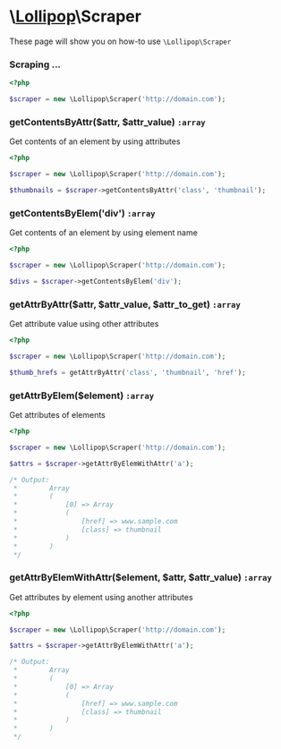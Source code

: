 # \\[Lollipop](https://github.com/jabernardo/lollipop-php)\Scraper

These page will show you on how-to use ```\Lollipop\Scraper``` 

### Scraping ...

```php
<?php

$scraper = new \Lollipop\Scraper('http://domain.com');


```

### getContentsByAttr($attr, $attr_value) ```:array```
Get contents of an element by using attributes

```php
<?php

$scraper = new \Lollipop\Scraper('http://domain.com');

$thumbnails = $scraper->getContentsByAttr('class', 'thumbnail');

```

### getContentsByElem('div') ```:array```
Get contents of an element by using element name

```php
<?php

$scraper = new \Lollipop\Scraper('http://domain.com');

$divs = $scraper->getContentsByElem('div');

```

### getAttrByAttr($attr, $attr_value, $attr_to_get) ```:array```
Get attribute value using other attributes

```php
<?php

$scraper = new \Lollipop\Scraper('http://domain.com');

$thumb_hrefs = getAttrByAttr('class', 'thumbnail', 'href');

```

### getAttrByElem($element) ```:array```
Get attributes of elements

```php
<?php

$scraper = new \Lollipop\Scraper('http://domain.com');

$attrs = $scraper->getAttrByElemWithAttr('a');

/* Output:
 *        Array
 *        (
 *            [0] => Array
 *            (
 *                [href] => www.sample.com
 *                [class] => thumbnail
 *            )
 *        )
 */

```

### getAttrByElemWithAttr($element, $attr, $attr_value) ```:array```
Get attributes by element using another attributes

```php
<?php

$scraper = new \Lollipop\Scraper('http://domain.com');

$attrs = $scraper->getAttrByElemWithAttr('a');

/* Output:
 *        Array
 *        (
 *            [0] => Array
 *            (
 *                [href] => www.sample.com
 *                [class] => thumbnail
 *            )
 *        )
 */

```
